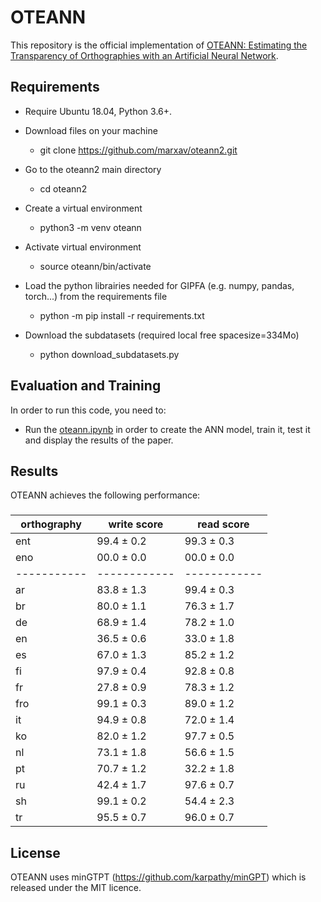 # OTEANN 

This repository is the official implementation of [OTEANN: Estimating the Transparency of Orthographies with an Artificial Neural Network](https://arxiv.org/abs/2006.07573).

## Requirements

* Require Ubuntu 18.04, Python 3.6+.

* Download files on your machine
  * git clone https://github.com/marxav/oteann2.git

* Go to the oteann2 main directory
  * cd oteann2 

* Create a virtual environment
  * python3 -m venv oteann 

* Activate virtual environment
  * source oteann/bin/activate

* Load the python librairies needed for GIPFA (e.g. numpy, pandas, torch...) from the requirements file
  * python -m pip install -r requirements.txt
  
* Download the subdatasets (required local free spacesize=334Mo)
  * python download_subdatasets.py

## Evaluation and Training

In order to run this code, you need to:
* Run the [oteann.ipynb](oteann.ipynb) in order to create the ANN model, train it, test it and display the results of the paper.

## Results

OTEANN achieves the following performance:

### 

|orthography| write score| read score |
|-----------|------------|------------|
|    ent    | 99.4 ± 0.2 | 99.3 ± 0.3 |
|    eno    | 00.0 ± 0.0 | 00.0 ± 0.0 |
|-----------|------------|------------|
|    ar     | 83.8 ± 1.3 | 99.4 ± 0.3 |
|    br     | 80.0 ± 1.1 | 76.3 ± 1.7 |
|    de     | 68.9 ± 1.4 | 78.2 ± 1.0 |
|    en     | 36.5 ± 0.6 | 33.0 ± 1.8 |
|    es     | 67.0 ± 1.3 | 85.2 ± 1.2 |
|    fi     | 97.9 ± 0.4 | 92.8 ± 0.8 |
|    fr     | 27.8 ± 0.9 | 78.3 ± 1.2 |
|    fro    | 99.1 ± 0.3 | 89.0 ± 1.2 |
|    it     | 94.9 ± 0.8 | 72.0 ± 1.4 |
|    ko     | 82.0 ± 1.2 | 97.7 ± 0.5 |
|    nl     | 73.1 ± 1.8 | 56.6 ± 1.5 |
|    pt     | 70.7 ± 1.2 | 32.2 ± 1.8 |
|    ru     | 42.4 ± 1.7 | 97.6 ± 0.7 |
|    sh     | 99.1 ± 0.2 | 54.4 ± 2.3 |
|    tr     | 95.5 ± 0.7 | 96.0 ± 0.7 |

## License

OTEANN uses minGTPT (https://github.com/karpathy/minGPT) which is released under the MIT licence.

